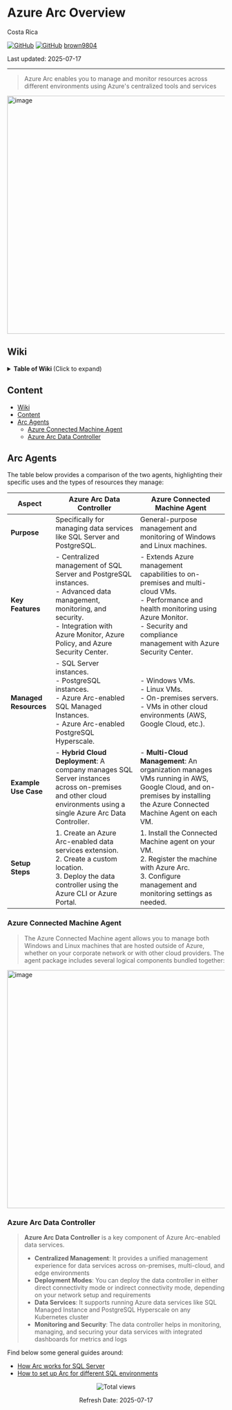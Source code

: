 # Azure Arc Overview 

Costa Rica

[![GitHub](https://badgen.net/badge/icon/github?icon=github&label)](https://github.com) 
[![GitHub](https://img.shields.io/badge/--181717?logo=github&logoColor=ffffff)](https://github.com/)
[brown9804](https://github.com/brown9804)

Last updated: 2025-07-17

----------

> Azure Arc enables you to manage and monitor resources across different environments using Azure's centralized tools and services

<img width="550" alt="image" src="https://github.com/user-attachments/assets/d7f3ccfc-b11a-4788-ab53-1d7b2ae3d216">

## Wiki 

<details>
<summary><b>Table of Wiki </b> (Click to expand)</summary>

- [Enabling hybrid solutions on any cloud, on any infrastructure](https://techcommunity.microsoft.com/t5/azure-arc-blog/enabling-hybrid-solutions-on-any-cloud-on-any-infrastructure/ba-p/2476120)
- [Azure Arc: Extending Azure management to any infrastructure](https://azure.microsoft.com/en-us/blog/azure-arc-extending-azure-management-to-any-infrastructure/)
- [Connect on-premises machines - Microsoft Defender for Cloud](https://learn.microsoft.com/en-us/azure/defender-for-cloud/quickstart-onboard-machines)
- [3 steps to secure your multicloud and hybrid infrastructure with Azure Arc](https://www.microsoft.com/en-us/security/blog/2022/03/29/3-steps-to-secure-your-multicloud-and-hybrid-infrastructure-with-azure-arc/)
- [Azure Arc-enabled server configurations](https://learn.microsoft.com/en-us/azure/architecture/hybrid/azure-arc-hybrid-config)
- [Configure Microsoft Defender for Cloud for Azure Arc-enabled servers](https://learn.microsoft.com/en-us/training/modules/configure-defender-cloud-azure-arc-enabled-servers/)
- [Overview of Azure Connected Machine agent](https://learn.microsoft.com/en-us/azure/azure-arc/servers/agent-overview)
- [What are Azure Arc-enabled data services?](https://learn.microsoft.com/en-us/azure/azure-arc/data/overview)
- [Create Azure Arc data controller from Azure portal - Direct connectivity mode](https://learn.microsoft.com/en-us/azure/azure-arc/data/create-data-controller-direct-azure-portal)
- [Create Azure Arc data controller in direct connectivity mode using CLI](https://learn.microsoft.com/en-us/azure/azure-arc/data/create-data-controller-direct-cli?tabs=windows)
  
</details>

## Content 

- [Wiki](#wiki)
- [Content](#content)
- [Arc Agents](#arc-agents)
    - [Azure Connected Machine Agent](#azure-connected-machine-agent)
    - [Azure Arc Data Controller](#azure-arc-data-controller)

## Arc Agents 

The table below provides a comparison of the two agents, highlighting their specific uses and the types of resources they manage:

| **Aspect** | **Azure Arc Data Controller** | **Azure Connected Machine Agent** |
|------------|-------------------------------|-----------------------------------|
| **Purpose** | Specifically for managing data services like SQL Server and PostgreSQL. | General-purpose management and monitoring of Windows and Linux machines. |
| **Key Features** | - Centralized management of SQL Server and PostgreSQL instances.<br>- Advanced data management, monitoring, and security.<br>- Integration with Azure Monitor, Azure Policy, and Azure Security Center. | - Extends Azure management capabilities to on-premises and multi-cloud VMs.<br>- Performance and health monitoring using Azure Monitor.<br>- Security and compliance management with Azure Security Center. |
| **Managed Resources** | - SQL Server instances.<br>- PostgreSQL instances.<br>- Azure Arc-enabled SQL Managed Instances.<br>- Azure Arc-enabled PostgreSQL Hyperscale. | - Windows VMs.<br>- Linux VMs.<br>- On-premises servers.<br>- VMs in other cloud environments (AWS, Google Cloud, etc.). |
| **Example Use Case** | - **Hybrid Cloud Deployment**: A company manages SQL Server instances across on-premises and other cloud environments using a single Azure Arc Data Controller. | - **Multi-Cloud Management**: An organization manages VMs running in AWS, Google Cloud, and on-premises by installing the Azure Connected Machine Agent on each VM. |
| **Setup Steps** | 1. Create an Azure Arc-enabled data services extension.<br>2. Create a custom location.<br>3. Deploy the data controller using the Azure CLI or Azure Portal. | 1. Install the Connected Machine agent on your VM.<br>2. Register the machine with Azure Arc.<br>3. Configure management and monitoring settings as needed. |

### Azure Connected Machine Agent

> The Azure Connected Machine agent allows you to manage both Windows and Linux machines that are hosted outside of Azure, whether on your corporate network or with other cloud providers. The agent package includes several logical components bundled together:

<img width="550" alt="image" src="https://github.com/user-attachments/assets/0086c732-307e-4573-a529-8b5bde31e558">

### Azure Arc Data Controller

> **Azure Arc Data Controller** is a key component of Azure Arc-enabled data services. <br/>
> - **Centralized Management**: It provides a unified management experience for data services across on-premises, multi-cloud, and edge environments <br/>
> - **Deployment Modes**: You can deploy the data controller in either direct connectivity mode or indirect connectivity mode, depending on your network setup and requirements <br/>
> - **Data Services**: It supports running Azure data services like SQL Managed Instance and PostgreSQL Hyperscale on any Kubernetes cluster <br/>
> - **Monitoring and Security**: The data controller helps in monitoring, managing, and securing your data services with integrated dashboards for metrics and logs

Find below some general guides around:
- [How Arc works for SQL Server](https://github.com/brown9804/MicrosoftCloudEssentialsHub/blob/main/0_Azure/1_AzureData/1_Databases/demos/3_ArcSQLServerOverview.md)
- [How to set up Arc for different SQL environments](https://github.com/brown9804/MicrosoftCloudEssentialsHub/blob/main/0_Azure/1_AzureData/1_Databases/demos/5_ArcSQLHowtoSetup.md)

<!-- START BADGE -->
<div align="center">
  <img src="https://img.shields.io/badge/Total%20views-366-limegreen" alt="Total views">
  <p>Refresh Date: 2025-07-17</p>
</div>
<!-- END BADGE -->
